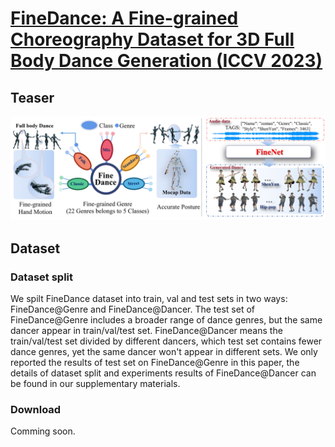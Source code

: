 # [FineDance: A Fine-grained Choreography Dataset for 3D Full Body Dance Generation (ICCV 2023)](https://github.com/li-ronghui/FineDance)

## Teaser

<img src="teaser/teaser.png">

## Dataset

### Dataset split
We spilt FineDance dataset into train, val and test sets in two ways: FineDance@Genre and  FineDance@Dancer. The test set of FineDance@Genre includes a broader range of dance genres, but the same dancer appear in  train/val/test set. FineDance@Dancer means the train/val/test set divided by different dancers, which test set contains fewer dance genres, yet the same dancer won't appear in different sets. We only reported the results of test set on FineDance@Genre in this paper, the details of dataset split and experiments results of FineDance@Dancer can be found in our supplementary materials.
### Download
Comming soon.
